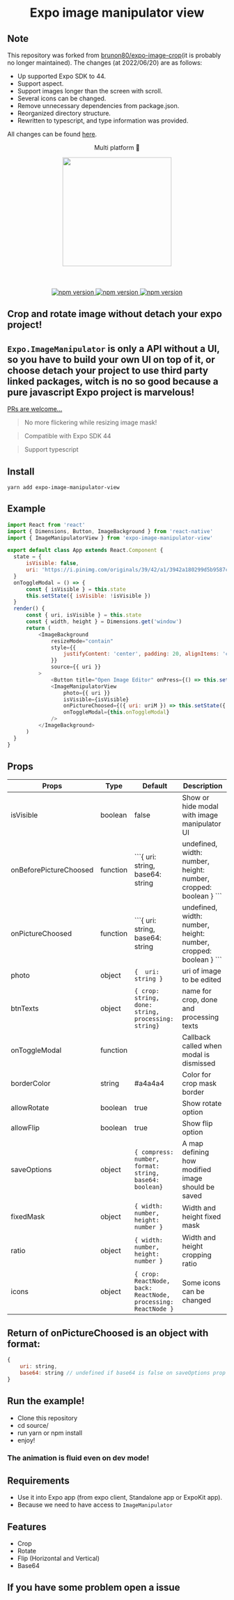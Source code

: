<h1 align="center">Expo image manipulator view</h1>

## Note

This repository was forked from [brunon80/expo-image-crop](https://github.com/brunon80/expo-image-crop)(it is probably no longer maintained).
The changes (at 2022/06/20) are as follows:

* Up supported Expo SDK to 44.
* Support aspect.
* Support images longer than the screen with scroll.
* Several icons can be changed.
* Remove unnecessary dependencies from package.json.
* Reorganized directory structure.
* Rewritten to typescript, and type information was provided.

All changes can be found [here](https://github.com/gomo/expo-image-crop/pull/1/files).

<p align="center">Multi platform 🚀</p>

<p align="center">
   <img width="250" src="./demo.gif"/>
   <br/>
   <br/>
   <br/>
   <br/>
   <a href="https://github.com/gomo/expo-image-crop"><img alt="npm version" src="https://badge.fury.io/js/expo-image-crop.svg"/>
   <a href="https://github.com/gomo/expo-image-crop"><img alt="npm version" src="https://img.shields.io/badge/platform-ios%2Fandroid-blue.svg"/>
   <a href="https://github.com/gomo/expo-image-crop"><img alt="npm version" src="https://img.shields.io/badge/license-MIT-lightgrey.svg"/>
</a>
</p>

## Crop and rotate image without detach your expo project!
## `Expo.ImageManipulator` is only a API without a UI, so you have to build your own UI on top of it, or choose detach your project to use third party linked packages, witch is no so good because a pure javascript Expo project is marvelous!

[PRs are welcome...](https://github.com/gomo/expo-image-crop/pulls)

>No more flickering while resizing image mask!

>Compatible with Expo SDK 44

>Support typescript

## Install
`yarn add expo-image-manipulator-view`

## Example

```javascript
import React from 'react'
import { Dimensions, Button, ImageBackground } from 'react-native'
import { ImageManipulatorView } from 'expo-image-manipulator-view'

export default class App extends React.Component {
  state = {
      isVisible: false,
      uri: 'https://i.pinimg.com/originals/39/42/a1/3942a180299d5b9587c2aa8e09d91ecf.jpg',
  }
  onToggleModal = () => {
      const { isVisible } = this.state
      this.setState({ isVisible: !isVisible })
  }
  render() {
      const { uri, isVisible } = this.state
      const { width, height } = Dimensions.get('window')
      return (
          <ImageBackground
              resizeMode="contain"
              style={{
                  justifyContent: 'center', padding: 20, alignItems: 'center', height, width, backgroundColor: 'black',
              }}
              source={{ uri }}
          >
              <Button title="Open Image Editor" onPress={() => this.setState({ isVisible: true })} />
              <ImageManipulatorView
                  photo={{ uri }}
                  isVisible={isVisible}
                  onPictureChoosed={({ uri: uriM }) => this.setState({ uri: uriM })}
                  onToggleModal={this.onToggleModal}
              />
          </ImageBackground>
      )
  }
}
```

## Props
| Props            | Type     | Default                                                                    | Description                                        |
|------------------|----------|----------------------------------------------------------------------------|----------------------------------------------------|
| isVisible        | boolean  | false                                                                      | Show or hide modal with image manipulator UI       |
| onBeforePictureChoosed | function | ```{  uri: string, base64: string | undefined, width: number, height: number, cropped: boolean } ``` | Callback before done. You must return boolean. If you return false, it will stop. |
| onPictureChoosed | function | ```{  uri: string, base64: string | undefined, width: number, height: number, cropped: boolean } ``` | Callback where is passed image edited as parameter |
| photo            | object   | ```{  uri: string } ```                                       | uri of image to be edited                          |
| btnTexts         | object   | ```{ crop: string, done: string, processing: string}```    | name for crop, done and processing texts           |
| onToggleModal    | function |                                                                            | Callback called when modal is dismissed            |
| borderColor      | string   | #a4a4a4                                                                    | Color for crop mask border                         |
| allowRotate      | boolean  | true                                                                       | Show rotate option                                 |
| allowFlip        | boolean  | true                                                                       | Show flip option                                   |
| saveOptions      | object   | ```{ compress: number, format: string, base64: boolean}``` | A map defining how modified image should be saved  
| fixedMask      | object   | ```{ width: number, height: number }``` | Width and height fixed mask
| ratio      | object   | ```{ width: number, height: number }``` | Width and height cropping ratio
| icons      | object   | ```{ crop: ReactNode, back: ReactNode, processing: ReactNode }``` | Some icons can be changed


## Return of onPictureChoosed is an object with format:

```javascript
{
    uri: string,
    base64: string // undefined if base64 is false on saveOptions prop
}
```
## Run the example!
- Clone this repository
- cd source/
- run yarn or npm install
- enjoy!
### The animation is fluid even on dev mode!


## Requirements
* Use it into Expo app (from expo client, Standalone app or ExpoKit app).
* Because we need to have access to `ImageManipulator`

## Features
* Crop
* Rotate
* Flip (Horizontal and Vertical)
* Base64

## If you have some problem open a issue
